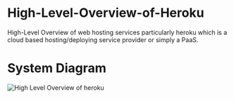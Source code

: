 # High-Level-Overview-of-Heroku
High-Level Overview of web hosting services particularly heroku which is a cloud based hosting/deploying service provider or simply a PaaS.
# System Diagram
![High Level Overview of heroku](https://user-images.githubusercontent.com/64373963/185790338-e0b92e06-03c1-4864-b21d-c4d3ac73893b.png)
